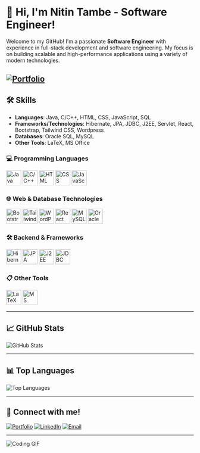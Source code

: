 # 👋 Hi, I'm Nitin Tambe - Software Engineer!

Welcome to my GitHub! I'm a passionate **Software Engineer** with experience in full-stack development and software engineering. My focus is on building scalable and high-performance applications using a variety of modern technologies.

[![Portfolio](https://img.shields.io/badge/Portfolio-grey?style=for-the-badge&logo=About.me)]([https://your-portfolio-link.com](https://tambenitin2002.github.io/Nitin-Tambe/))
---

## 🛠 Skills

- **Languages**: Java, C/C++, HTML, CSS, JavaScript, SQL
- **Frameworks/Technologies**: Hibernate, JPA, JDBC, J2EE, Servlet, React, Bootstrap, Tailwind CSS, Wordpress
- **Databases**: Oracle SQL, MySQL
- **Other Tools**: LaTeX, MS Office

### 💻 Programming Languages
<p>
  <img src="https://img.icons8.com/color/48/000000/java-coffee-cup-logo--v1.png" alt="Java" width="40" height="40"/>
  <img src="https://img.icons8.com/color/48/000000/c-plus-plus-logo.png" alt="C/C++" width="40" height="40"/>
  <img src="https://img.icons8.com/color/48/000000/html-5.png" alt="HTML" width="40" height="40"/>
  <img src="https://img.icons8.com/color/48/000000/css3.png" alt="CSS" width="40" height="40"/>
  <img src="https://img.icons8.com/color/48/000000/javascript--v1.png" alt="JavaScript" width="40" height="40"/>
</p>

### 🌐 Web & Database Technologies
<p>
  <img src="https://img.icons8.com/external-tal-revivo-color-tal-revivo/48/000000/external-bootstrap-a-free-and-open-source-css-framework-logo-color-tal-revivo.png" alt="Bootstrap" width="40" height="40"/>
  <img src="https://img.icons8.com/fluency/48/000000/tailwind_css.png" alt="Tailwind CSS" width="40" height="40"/>
  <img src="https://img.icons8.com/color/48/000000/wordpress.png" alt="WordPress" width="40" height="40"/>
  <img src="https://img.icons8.com/color/48/000000/react-native.png" alt="React" width="40" height="40"/>
  <img src="https://img.icons8.com/ios-filled/50/000000/mysql-logo.png" alt="MySQL" width="40" height="40"/>
  <img src="https://img.icons8.com/color/48/000000/oracle-logo.png" alt="Oracle SQL" width="40" height="40"/>
</p>

### 🛠️ Backend & Frameworks
<p>
  <img src="https://img.icons8.com/color/48/000000/hibernate.png" alt="Hibernate" width="40" height="40"/>
  <img src="https://img.icons8.com/color/48/000000/spring-logo.png" alt="JPA" width="40" height="40"/>
 <img src="https://img.icons8.com/color/48/000000/java-coffee-cup-logo.png" alt="J2EE" width="40" height="40"/>
  <img src="https://img.icons8.com/doodle/48/000000/console.png" alt="JDBC" width="40" height="40"/>
</p>

### 📋 Other Tools
<p>
  <img src="https://img.icons8.com/color/48/000000/latex.png" alt="LaTeX" width="40" height="40"/>
  <img src="https://img.icons8.com/fluency/48/000000/microsoft-office-2019.png" alt="MS Office" width="40" height="40"/>
</p>

---

<!--
## 🔥 Projects

Here are some of my key projects:

- **[Project 1](link-to-project)** - Brief description of the project.
- **[Project 2](link-to-project)** - Brief description of the project.

---
-->


## 📈 GitHub Stats

![GitHub Stats](https://github-readme-stats.vercel.app/api?username=tambenitin2002&show_icons=true&theme=tokyonight)

---

## 📊 Top Languages

![Top Languages](https://github-readme-stats.vercel.app/api/top-langs/?username=tambenitin2002&layout=compact&theme=tokyonight)

---

## 💼 Connect with me!

[![Portfolio](https://img.shields.io/badge/Portfolio-grey?style=for-the-badge&logo=About.me)]([https://your-portfolio-link.com](https://tambenitin2002.github.io/Nitin-Tambe/))
[![LinkedIn](https://img.shields.io/badge/LinkedIn-blue?style=for-the-badge&logo=linkedin)](https://linkedin.com/in/nitin-tambe/) 
[![Email](https://img.shields.io/badge/Email-grey?style=for-the-badge&logo=gmail)](mailto:tambenitin2002@gmail.com)

---

![Coding GIF](https://media.giphy.com/media/M9gbBd9nbDrOTu1Mqx/giphy.gif)
